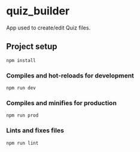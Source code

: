 # quiz_builder

App used to create/edit Quiz files.

## Project setup

```
npm install
```

### Compiles and hot-reloads for development

```
npm run dev
```

### Compiles and minifies for production

```
npm run prod
```

### Lints and fixes files

```
npm run lint
```
